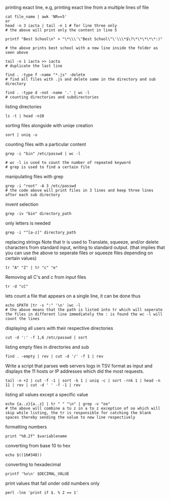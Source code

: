 printing exact line, e.g, printing exact line from a multiple lines of file
```shell
cat file_name | awk 'NR==5'
or
head -n 3 iacta | tail -n 1 # for line three only
# the above will print only the content in line 5
```

```shell
printf "Best School\n" > "\*\\\'\"Best School\"\'\\\*$\?\*\*\*\*\*:)"

# the above prints best school with a new line inside the folder as seen above
```

```shell
tail -n 1 iacta >> iacta
# duplicate the last line
```

```shell
find . -type f -name "*.js" -delete
# find all files with .js and delete same in the directory and sub directory
```
```shell
find . -type d -not -name '.' | wc -l
# counting directories and subdirectories

```

listing directories 
```shell
ls -t | head -n10
```
sorting files alongside with uniqe creation
```shell
sort | uniq -u
```

counting files with a particular content
```shell
grep -i "bin" /etc/passwd | wc -l

# wc -l is used to count the number of repeated keyword
# grep is used to find a certain file
```

manipulating files with grep
```shell
grep -i "root" -A 3 /etc/passwd
# the code above will print files in 3 lines and keep three lines after each sub directory
```

invent selection
```shell
grep -iv "bin" directory_path
```

only letters is needed
```shell
grep -i "^[a-z]" directory_path
```

replacing strings
Note that tr is used to Translate, squeeze, and/or delete characters from standard input,
writing to standard output.
(that implies that you can use the above to seperate files or squeeze files depending on certain values)
```shell
tr "A" "Z" | tr "c" "e"
```

Removing all C's and c from input files
```shell
tr -d "cC"
```

lets count a file that appears on a single line, it can be done thus
```shell
echo $PATH |tr -s ":" '\n' |wc -l
# the above means that the path is listed into tr which will seperate the files in different line immediately the : is found the wc -l will count the lines
```

displaying all users with their respective directories
```shell
cut -d ':' -f 1,6 /etc/passwd | sort
```

listing empty files in directories and sub
```shell
find . -empty | rev | cut -d '/' -f 1 | rev
```

Write a script that parses web servers logs in TSV format as input and displays the 11 hosts or IP addresses which did the most requests.
```shell
tail -n +2 | cut -f -1 | sort -k 1 | uniq -c | sort -rnk 1 | head -n 11 | rev | cut -d ' ' -f -1 | rev
```

listing all values except a specific value
```shell
echo {a..z}{a..z} | tr " " "\n" | grep -v "oo"
# the above will combine a to z in a to z exception of oo which will skip while listing, the tr is responsible for catching the blank spaces thereby sending the value to new line respectively
```

formatting numbers
```shell
print "%0.2f" $variablename
```

converting from base 10 to hex
```shell
echo $((16#348))
```

converting to hexadecimal
```shell
printf '%x\n' $DECIMAL_VALUE
```

print values that fall under odd numbers only
```shell
perl -lne 'print if $. % 2 == 1'
```
